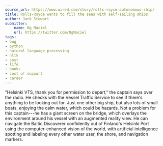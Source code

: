 ```yaml
---
source_url: https://www.wired.com/story/rolls-royce-autonomous-ship/
title: Rolls-Royce wants to fill the seas with self-sailing ships
author: Jack Stewart
submitter:
    name: Og Maciel
    url: https://twitter.com/OgMaciel
tags:
- bug
- python
- natural language processing
- nltk
- cost
- life
- books
- cost of support
- career
---
```


"Helsinki VTS, thank you for permission to depart," the captain says over the radio. He checks with the Vessel Traffic Service to see if there's anything to be looking out for. Just one other big ship, but also lots of small boats, enjoying the calm water, which could be hazards. Not a problem for this captain---he has a giant screen on the bridge, which overlays the environment around his vessel with an augmented reality view. He can navigate the Baltic Discoverer confidently out of Finland\'s Helsinki Port using the computer-enhanced vision of the world, with artificial intelligence spotting and labeling every other water user, the shore, and navigation markers.
